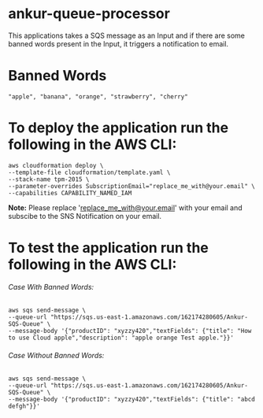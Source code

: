 # ankur-queue-processor
This applications takes a SQS message as an Input and if there are some banned words present in the Input, it triggers a notification to email.

# Banned Words
```
"apple", "banana", "orange", "strawberry", "cherry"
```

# To deploy the application run the following in the AWS CLI:
```
aws cloudformation deploy \
--template-file cloudformation/template.yaml \
--stack-name tpm-2015 \
--parameter-overrides SubscriptionEmail="replace_me_with@your.email" \
--capabilities CAPABILITY_NAMED_IAM
```
**Note:** Please replace 'replace_me_with@your.email' with your email and subscibe to the SNS Notification on your email.

# To test the application run the following in the AWS CLI:

###### Case With Banned Words:
```
aws sqs send-message \
--queue-url "https://sqs.us-east-1.amazonaws.com/162174280605/Ankur-SQS-Queue" \
--message-body '{"productID": "xyzzy420","textFields": {"title": "How to use Cloud apple","description": "apple orange Test apple."}}'
```

###### Case Without Banned Words:
```
aws sqs send-message \
--queue-url "https://sqs.us-east-1.amazonaws.com/162174280605/Ankur-SQS-Queue" \
--message-body '{"productID": "xyzzy420","textFields": {"title": "abcd defgh"}}'
```
